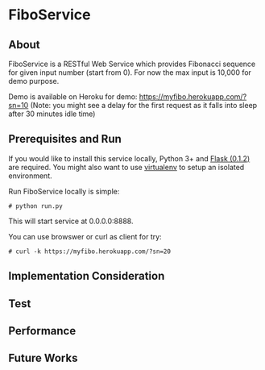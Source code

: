 # FiboService
## About
FiboService is a RESTful Web Service which provides Fibonacci sequence for given input number (start from 0). For now the max input is 10,000 for demo purpose. 

Demo is available on Heroku for demo: https://myfibo.herokuapp.com/?sn=10 (Note: you might see a delay for the first request as it falls into sleep after 30 minutes idle time)

## Prerequisites and Run

If you would like to install this service locally, Python 3+ and [Flask (0.1.2)](http://flask.pocoo.org/docs/0.12/installation/) are required. You might also want to use [virtualenv](https://virtualenv.pypa.io/en/stable/installation/) to setup an isolated environment.

Run FiboService locally is simple:
```
# python run.py
```
This will start service at 0.0.0.0:8888.

You can use browswer or curl as client for try:
```
# curl -k https://myfibo.herokuapp.com/?sn=20
```

## Implementation Consideration
## Test
## Performance
## Future Works
